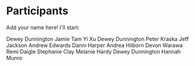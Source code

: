 
# Participants

Add your name here! I'll start:


Dewey Dunnington
Jamie Tam
Yi Xu
Dewey Dunnington 
Peter Kraska
Jeff Jackson
Andrew Edwards
Danni Harper
Andrea Hilborn
Devon Warawa
Remi Daigle
Stephanie Clay
Melanie Hardy
Dewey Dunnington
Hannah Munro
